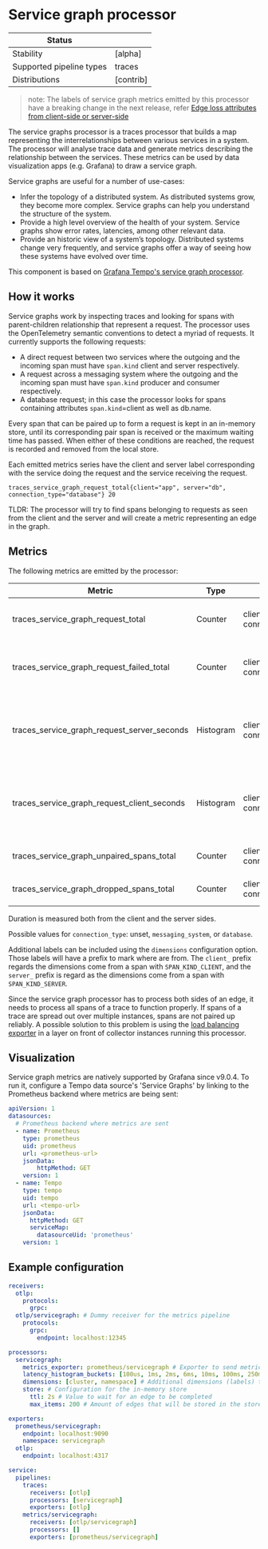 # Service graph processor

| Status                   |           |
| ------------------------ |-----------|
| Stability                | [alpha]   |
| Supported pipeline types | traces    |
| Distributions            | [contrib] |

> note: The labels of service graph metrics emitted by this processor have a breaking change in the next release, refer [Edge loss attributes from client-side or server-side](https://github.com/open-telemetry/opentelemetry-collector-contrib/issues/16002)

The service graphs processor is a traces processor that builds a map representing the interrelationships between various services in a system.
The processor will analyse trace data and generate metrics describing the relationship between the services.
These metrics can be used by data visualization apps (e.g. Grafana) to draw a service graph.

Service graphs are useful for a number of use-cases:

* Infer the topology of a distributed system. As distributed systems grow, they become more complex. Service graphs can help you understand the structure of the system.
* Provide a high level overview of the health of your system.
Service graphs show error rates, latencies, among other relevant data.
* Provide an historic view of a system’s topology.
Distributed systems change very frequently,
and service graphs offer a way of seeing how these systems have evolved over time.

This component is based on [Grafana Tempo's service graph processor](https://github.com/grafana/tempo/tree/main/modules/generator/processor/servicegraphs).

## How it works

Service graphs work by inspecting traces and looking for spans with parent-children relationship that represent a request.
The processor uses the OpenTelemetry semantic conventions to detect a myriad of requests.
It currently supports the following requests:

* A direct request between two services where the outgoing and the incoming span must have `span.kind` client and server respectively.
* A request across a messaging system where the outgoing and the incoming span must have `span.kind` producer and consumer respectively.
* A database request; in this case the processor looks for spans containing attributes `span.kind`=client as well as db.name.

Every span that can be paired up to form a request is kept in an in-memory store,
until its corresponding pair span is received or the maximum waiting time has passed.
When either of these conditions are reached, the request is recorded and removed from the local store.

Each emitted metrics series have the client and server label corresponding with the service doing the request and the service receiving the request.

```
traces_service_graph_request_total{client="app", server="db", connection_type="database"} 20
```

TLDR: The processor will try to find spans belonging to requests as seen from the client and the server and will create a metric representing an edge in the graph.

## Metrics

The following metrics are emitted by the processor:

| Metric                                      | Type      | Labels                          | Description                                                  |
|---------------------------------------------|-----------|---------------------------------|--------------------------------------------------------------|
| traces_service_graph_request_total          | Counter   | client, server, connection_type | Total count of requests between two nodes                    |
| traces_service_graph_request_failed_total   | Counter   | client, server, connection_type | Total count of failed requests between two nodes             |
| traces_service_graph_request_server_seconds | Histogram | client, server, connection_type | Time for a request between two nodes as seen from the server |
| traces_service_graph_request_client_seconds | Histogram | client, server, connection_type | Time for a request between two nodes as seen from the client |
| traces_service_graph_unpaired_spans_total   | Counter   | client, server, connection_type | Total count of unpaired spans                                |
| traces_service_graph_dropped_spans_total    | Counter   | client, server, connection_type | Total count of dropped spans                                 |

Duration is measured both from the client and the server sides.

Possible values for `connection_type`: unset, `messaging_system`, or `database`.

Additional labels can be included using the `dimensions` configuration option. Those labels will have a prefix to mark where are from.
The `client_` prefix regards the dimensions come from a span with `SPAN_KIND_CLIENT`, and the `server_` prefix is regard as the
dimensions come from a span with `SPAN_KIND_SERVER`.

Since the service graph processor has to process both sides of an edge,
it needs to process all spans of a trace to function properly.
If spans of a trace are spread out over multiple instances, spans are not paired up reliably.
A possible solution to this problem is using the [load balancing exporter](https://github.com/open-telemetry/opentelemetry-collector-contrib/tree/main/exporter/loadbalancingexporter)
in a layer on front of collector instances running this processor.

## Visualization

Service graph metrics are natively supported by Grafana since v9.0.4.
To run it, configure a Tempo data source's 'Service Graphs' by linking to the Prometheus backend where metrics are being sent:

```yaml
apiVersion: 1
datasources:
  # Prometheus backend where metrics are sent
  - name: Prometheus
    type: prometheus
    uid: prometheus
    url: <prometheus-url>
    jsonData:
        httpMethod: GET
    version: 1
  - name: Tempo
    type: tempo
    uid: tempo
    url: <tempo-url>
    jsonData:
      httpMethod: GET
      serviceMap:
        datasourceUid: 'prometheus'
    version: 1
```

## Example configuration

```yaml
receivers:
  otlp:
    protocols:
      grpc:
  otlp/servicegraph: # Dummy receiver for the metrics pipeline
    protocols:
      grpc:
        endpoint: localhost:12345

processors:
  servicegraph:
    metrics_exporter: prometheus/servicegraph # Exporter to send metrics to
    latency_histogram_buckets: [100us, 1ms, 2ms, 6ms, 10ms, 100ms, 250ms] # Buckets for latency histogram
    dimensions: [cluster, namespace] # Additional dimensions (labels) to be added to the metrics extracted from the resource and span attributes
    store: # Configuration for the in-memory store
      ttl: 2s # Value to wait for an edge to be completed
      max_items: 200 # Amount of edges that will be stored in the storeMap      

exporters:
  prometheus/servicegraph:
    endpoint: localhost:9090
    namespace: servicegraph
  otlp:
    endpoint: localhost:4317

service:
  pipelines:
    traces:
      receivers: [otlp]
      processors: [servicegraph]
      exporters: [otlp]
    metrics/servicegraph:
      receivers: [otlp/servicegraph]
      processors: []
      exporters: [prometheus/servicegraph]
```

